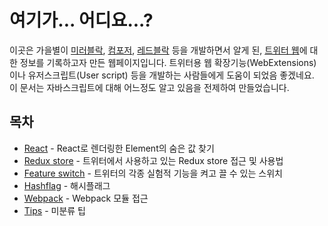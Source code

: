 # 여기가... 어디요...?

이곳은 가을별이 [미러블락](https://github.com/gaeulbyul/MirrorBlock), [컴포저](https://github.com/gaeulbyul/Komposer), [레드블락](https://github.com/gaeulbyul/RedBlock) 등을 개발하면서 알게 된, [트위터 웹](https://twitter.com)에 대한 정보를 기록하고자 만든 웹페이지입니다. 트위터용 웹 확장기능(WebExtensions)이나 유저스크립트(User script) 등을 개발하는 사람들에게 도움이 되었음 좋겠네요. 이 문서는 자바스크립트에 대해 어느정도 알고 있음을 전제하여 만들었습니다.

## 목차

* [React](./react.md) - React로 렌더링한 Element의 숨은 값 찾기
* [Redux store](./redux-store.md) - 트위터에서 사용하고 있는 Redux store 접근 및 사용법
* [Feature switch](./feature-switch.md) - 트위터의 각종 실험적 기능을 켜고 끌 수 있는 스위치
* [Hashflag](./hashflag.md) - 해시플래그
* [Webpack](./webpack.md) - Webpack 모듈 접근
* [Tips](./tips.md) - 미분류 팁